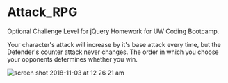 # Attack_RPG
Optional Challenge Level for jQuery Homework for UW Coding Bootcamp.

Your character's attack will increase by it's base attack every time, but the Defender's counter attack never changes. The order in which you choose your opponents determines whether you win.

![screen shot 2018-11-03 at 12 26 21 am](https://user-images.githubusercontent.com/36722674/47949370-2c88f500-deff-11e8-87e9-accf23e1f412.png)
